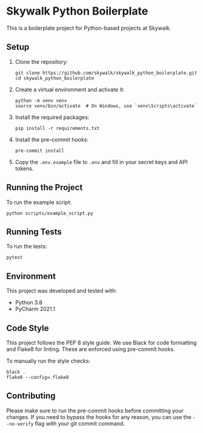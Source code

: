 # Skywalk Python Boilerplate

This is a boilerplate project for Python-based projects at Skywalk.

## Setup

1. Clone the repository:
   ```
   git clone https://github.com/skywalk/skywalk_python_boilerplate.git
   cd skywalk_python_boilerplate
   ```

2. Create a virtual environment and activate it:
   ```
   python -m venv venv
   source venv/bin/activate  # On Windows, use `venv\Scripts\activate`
   ```

3. Install the required packages:
   ```
   pip install -r requirements.txt
   ```

4. Install the pre-commit hooks:
   ```
   pre-commit install
   ```

5. Copy the `.env.example` file to `.env` and fill in your secret keys and API tokens.

## Running the Project

To run the example script:

```
python scripts/example_script.py
```

## Running Tests

To run the tests:

```
pytest
```

## Environment

This project was developed and tested with:

- Python 3.8
- PyCharm 2021.1

## Code Style

This project follows the PEP 8 style guide. We use Black for code formatting and Flake8 for linting. These are enforced
using pre-commit hooks.

To manually run the style checks:

```
black .
flake8 --config=.flake8
```

## Contributing

Please make sure to run the pre-commit hooks before committing your changes. If you need to bypass the hooks for any
reason, you can use the `--no-verify` flag with your git commit command.
